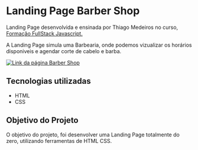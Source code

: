 # Landing Page Barber Shop

<p>Landing Page desenvolvida e ensinada por Thiago Medeiros no curso, <a href="https://go.hotmart.com/X75808366P"> Formação FullStack Javascript.</a>
</p>

<p>A Landing Page simula uma Barbearia, onde podemos vizualizar os horários disponiveis e agendar corte de cabelo e barba.</p>

[<img src="BarberShop.gif" alt="Link da página Barber Shop">](https://adrianoasz.github.io/BarberShop/)

## Tecnologias utilizadas

- HTML
- CSS

## Objetivo do Projeto

<p> O objetivo do projeto, foi desenvolver uma Landing Page totalmente do zero, utilizando ferramentas de HTML CSS.</p>

